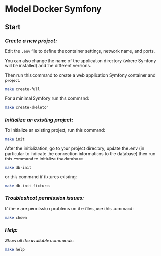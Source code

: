 # Model Docker Symfony

## Start

### *Create a new project:*

Edit the `.env` file to define the container settings, network name, and ports.

You can also change the name of the application directory (where Symfony will be installed) and the different versions.

Then run this command to create a web application Symfony container and project:

```sh
make create-full
```

For a minimal Symfony run this command:

```sh
make create-skeleton
```

### *Initialize an existing project:*

To Initialize an existing project, run this command:

```sh
make init
```

After the initialization, go to your project directory, update the .env (in particular to indicate the connection informations to the database) then run this command to initialize the database.

```sh
make db-init
```

or this command if fixtures existing:

```sh
make db-init-fixtures
```

### *Troubleshoot permission issues:*

If there are permission problems on the files, use this command:

```sh
make chown
```

### *Help:*

*Show all the available commands:*

```sh
make help
```
